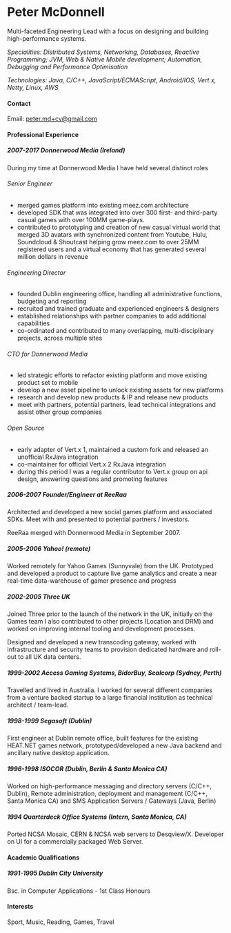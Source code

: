 # Peter McDonnell
Multi-faceted Engineering Lead with a focus on designing and building high-performance systems.

_Specialities: Distributed Systems, Networking, Databases, Reactive Programming; JVM, Web & Native Mobile development; Automation, Debugging and Performance Optimisation_

_Technologies: Java, C/C++, JavaScript/ECMAScript, Android/IOS, Vert.x, Netty, Linux, AWS_

#### Contact

Email: [peter.md+cv@gmail.com](mailto:peter.md+cv@gmail.com)

#### Professional Experience

##### 2007-2017 Donnerwood Media (Ireland)
During my time at Donnerwood Media I have held several distinct roles

###### Senior Engineer
- merged games platform into existing meez.com architecture
- developed SDK that was integrated into over 300 first- and third-party casual games with over 100MM game-plays.
- contributed to prototyping and creation of new casual virtual world that merged 3D avatars with synchronized content from Youtube, Hulu, Soundcloud & Shoutcast helping grow meez.com to over 25MM registered users and a virtual economy that has generated several million dollars in revenue

###### Engineering Director
- founded Dublin engineering office, handling all administrative functions, budgeting and reporting
- recruited and trained graduate and experienced engineers & designers
- established relationships with partner companies to add additional capabilities
- co-ordinated and contributed to many overlapping, multi-disciplinary projects, across multiple sites

###### CTO for Donnerwood Media
- led strategic efforts to refactor existing platform and move existing product set to mobile
- develop a new asset pipeline to unlock existing assets for new platforms
- research and develop new products & IP and release new products
- meet with partners, potential partners, lead technical integrations and assist other group companies

###### Open Source
- early adapter of Vert.x 1, maintained a custom fork and released an unofficial RxJava integration
- co-maintainer for official Vert.x 2 RxJava integration
- during this period I was a regular contributor to Vert.x group on api design, answering questions and promoting features

##### 2006-2007 Founder/Engineer at ReeRaa
Architected and developed a new social games platform and associated SDKs. Meet with and presented to potential partners / investors.

ReeRaa merged with Donnerwood Media in September 2007.

##### 2005-2006 Yahoo! (remote)
Worked remotely for Yahoo Games (Sunnyvale) from the UK. Prototyped and developed a product to capture live game analytics and create a near real-time data-warehouse of gamer presence and progress

##### 2002-2005 Three UK
Joined Three prior to the launch of the network in the UK, initially on the Games team I also contributed to other projects (Location and DRM) and worked on improving internal tooling and development processes.

Designed and developed a new transcoding gateway, worked with infrastructure and security teams to provision dedicated hardware and roll-out to all UK data centers.

##### 1999-2002 Access Gaming Systems, BidorBuy, Sealcorp (Sydney, Perth)
Travelled and lived in Australia. I worked for several different companies from a venture backed startup to a large financial institution as technical architect / team-lead.

##### 1998-1999 Segasoft (Dublin)
First engineer at Dublin remote office, built features for the existing HEAT.NET games network, prototyped/developed a new Java backend and ancillary native desktop application.

##### 1996-1998 ISOCOR (Dublin, Berlin & Santa Monica CA)
Worked on high-performance messaging and directory servers (C/C++, Dublin), Remote administration, deployment and management (C/C++, Santa Monica CA) and SMS Application Servers / Gateways (Java, Berlin)

##### 1994 Quarterdeck Office Systems (Intern, Santa Monica, CA)
Ported NCSA Mosaic, CERN & NCSA web servers to Desqview/X. Developer on UI for a commercially packaged Web Server.

#### Academic Qualifications

##### 1991-1995 Dublin City University
Bsc. in Computer Applications - 1st Class Honours

#### Interests
Sport, Music, Reading, Games, Travel
